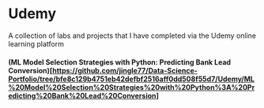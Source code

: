 # Udemy
A collection of labs and projects that I have completed via the Udemy online learning platform

#### (ML Model Selection Strategies with Python: Predicting Bank Lead Conversion)[https://github.com/jingle77/Data-Science-Portfolio/tree/bfe8c129b4751eb42defbf2516aff0dd508f55d7/Udemy/ML%20Model%20Selection%20Strategies%20with%20Python%3A%20Predicting%20Bank%20Lead%20Conversion]
